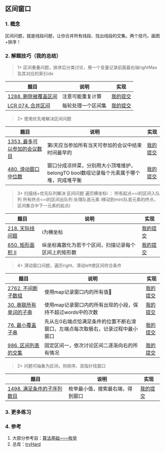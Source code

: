 ## 区间窗口

### 1. 概念
区间问题，就是线段问题，让你合并所有线段、找出线段的交集。两个技巧，画图+排序！

### 2. 解题技巧（我的总结）

> 1> 区间重叠问题，排序后分类讨论，用一个变量记录前面最右端rightMax及其对应的索引idx
> 
| 题目                                                                     | 说明        | 实现                                                                            |
|------------------------------------------------------------------------|-----------|-------------------------------------------------------------------------------|
| [1288. 删除被覆盖区间](https://leetcode.cn/problems/remove-covered-intervals/description/) | 注意可能重复计算  | [我的提交](https://leetcode.cn/problems/remove-covered-intervals/submissions/479551049/) |
| [LCR 074. 合并区间](https://leetcode.cn/problems/SsGoHC/description/) | 每轮处理一个区间集 | [我的提交](https://leetcode.cn/problems/SsGoHC/submissions/535267435/) |

> 2> 使用优先堆解决区间问题
>
| 题目                                                                            | 说明                                                 | 实现                                                                            |
|-------------------------------------------------------------------------------|----------------------------------------------------|-------------------------------------------------------------------------------|
| [1353. 最多可以参加的会议数目](https://leetcode.cn/problems/maximum-number-of-events-that-can-be-attended/description/) | 第i天应当参加所有当天可参加的会议中结束时间最早的                          | [我的提交](https://leetcode.cn/problems/maximum-number-of-events-that-can-be-attended/submissions/479644501/) |
| [480. 滑动窗口中位数](https://leetcode.cn/problems/sliding-window-median/description/) | 窗口分成凉拌菜，分别用大小顶堆维护，belongTO bool数组记录每个元素属于哪个堆，完成堆平衡 | [我的提交](https://leetcode.cn/problems/sliding-window-median/submissions/489497146/) |

> 3> 扫描线+优先队列解决 区间问题
> 遍历横坐标i ：
> 所有起点==i的区间入队列
> 所有终点<=i的区间出队列
> 处理队首元素
> i移动到min(队首元素的终点，区间集合中下一元素的起点)
>
| 题目                                                                           | 说明                         | 实现                                                                            |
|------------------------------------------------------------------------------|----------------------------|-------------------------------------------------------------------------------|
| [218. 天际线问题](https://leetcode.cn/problems/the-skyline-problem/description/) | i为横坐标                      | [我的提交](https://leetcode.cn/problems/the-skyline-problem/submissions/487828082/) |
| [850. 矩形面积 II](https://leetcode.cn/problems/rectangle-area-ii/description/) | 纵坐标离散化为若干个区间，扫描记录每个区间上的矩形数 | [我的提交](https://leetcode.cn/problems/rectangle-area-ii/submissions/533164098/) |


> 4> 滑动窗口问题，遍历right，滑动left使区间符合条件
>
| 题目                                                                            | 说明                                       | 实现                                                                            |
|-------------------------------------------------------------------------------|------------------------------------------|-------------------------------------------------------------------------------|
| [2762. 不间断子数组](https://leetcode.cn/problems/continuous-subarrays/description/) | 使用map记录窗口内的所有值🥱                         | [我的提交](https://leetcode.cn/problems/continuous-subarrays/submissions/479896109/) |
| [30. 串联所有单词的子串](https://leetcode.cn/problems/substring-with-concatenation-of-all-words/description/) | 使用map记录窗口内的所有出现的小段，保持不超过words中的次数        | [我的提交](https://leetcode.cn/problems/substring-with-concatenation-of-all-words/submissions/484296202/) |
| [76. 最小覆盖子串](https://leetcode.cn/problems/minimum-window-substring/description/) | 先从左0右端点恰满足条件的位置不断右滑窗口，左端点每次取极右，记录过程中最小窗口 | [我的提交](https://leetcode.cn/problems/minimum-window-substring/submissions/485666331/) |
| [986. 区间列表的交集](https://leetcode.cn/problems/interval-list-intersections/description/) | 固定区间一，依次讨论区间二逐渐向右的所有情况                   | [我的提交](https://leetcode.cn/problems/interval-list-intersections/submissions/491367127/) |

> 2> 问题可抽象为区间，则排序、双指针找窗口
>
| 题目                                                                            | 说明               | 实现                                                                            |
|-------------------------------------------------------------------------------|------------------|-------------------------------------------------------------------------------|
| [1498. 满足条件的子序列数目](https://leetcode.cn/problems/number-of-subsequences-that-satisfy-the-given-sum-condition/description/) | 枚举最小值，搜索最右端，得到窗口 | [我的提交](https://leetcode.cn/problems/number-of-subsequences-that-satisfy-the-given-sum-condition/submissions/493624449/) |


### 3. 更多练习


### 4. 参考
1. 大部分参考自：[算法基础——枚举](https://blog.csdn.net/weixin_45652283/article/details/131244459?utm_medium=distribute.pc_relevant.none-task-blog-2~default~baidujs_baidulandingword~default-1-131244459-blog-129442726.235^v38^pc_relevant_sort_base3&spm=1001.2101.3001.4242.2&utm_relevant_index=4) 
2. 总库：[tryHard](https://github.com/NOMADxzy/tryHard)
